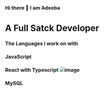 ### Hi there 👋 I am Adeeba
# A Full Satck Developer 

### The Languages i work on with 
### JavaScript 
### React with Typescript ![image](https://github.com/AdeebaSaeed/AdeebaSaeed/assets/124208667/c554cef8-9125-4e96-9b3e-e92deaf33944)

### MySQL







